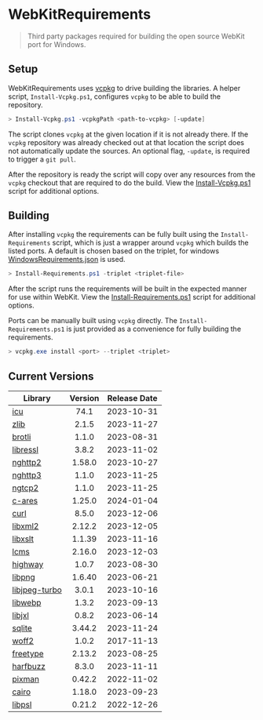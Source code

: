 # WebKitRequirements
> Third party packages required for building the open source WebKit port for Windows.

## Setup

WebKitRequirements uses [vcpkg](https://github.com/microsoft/vcpkg) to drive
building the libraries. A helper script, `Install-Vcpkg.ps1`, configures
`vcpkg` to be able to build the repository.

```powershell
> Install-Vcpkg.ps1 -vcpkgPath <path-to-vcpkg> [-update]
```

The script clones `vcpkg` at the given location if it is not already there. If
the `vcpkg` repository was already checked out at that location the script does
not automatically update the sources. An optional flag, `-update`, is required
to trigger a `git pull`.

After the repository is ready the script will copy over any resources from the
`vcpkg` checkout that are required to do the build. View the
[Install-Vcpkg.ps1](Install-Vcpkg.ps1) script for additional options.

## Building

After installing `vcpkg` the requirements can be fully built using the
`Install-Requirements` script, which is just a wrapper around `vcpkg` which
builds the listed ports. A default is chosen based on the triplet, for windows
[WindowsRequirements.json](WindowsRequirements.json) is used.

```powershell
> Install-Requirements.ps1 -triplet <triplet-file>
```

After the script runs the requirements will be built in the expected manner for
use within WebKit. View the
[Install-Requirements.ps1](Install-Requirements.ps1) script for additional
options.

Ports can be manually built using `vcpkg` directly. The
`Install-Requirements.ps1` is just provided as a convenience for fully building
the requirements.

```powershell
> vcpkg.exe install <port> --triplet <triplet>
```

## Current Versions

| Library | Version | Release Date |
|---|:---:|:---:|
| [icu](http://site.icu-project.org) | 74.1 | 2023-10-31 |
| [zlib](https://github.com/zlib-ng/zlib-ng) | 2.1.5 | 2023-11-27 |
| [brotli](https://github.com/google/brotli) | 1.1.0 | 2023-08-31 |
| [libressl](https://www.libressl.org) | 3.8.2 | 2023-11-02 |
| [nghttp2](https://nghttp2.org) | 1.58.0 | 2023-10-27 |
| [nghttp3](https://github.com/ngtcp2/nghttp3) | 1.1.0 | 2023-11-25 |
| [ngtcp2](https://github.com/ngtcp2/ngtcp2) | 1.1.0 | 2023-11-25 |
| [c-ares](https://c-ares.org) | 1.25.0 | 2024-01-04 |
| [curl](https://curl.se) | 8.5.0 | 2023-12-06 |
| [libxml2](http://xmlsoft.org) | 2.12.2 | 2023-12-05 |
| [libxslt](http://xmlsoft.org/libxslt) | 1.1.39 | 2023-11-16 |
| [lcms](https://www.littlecms.com/) | 2.16.0 | 2023-12-03 |
| [highway](https://github.com/google/highway) | 1.0.7 | 2023-08-30 |
| [libpng](http://www.libpng.org/pub/png/libpng.html) | 1.6.40 | 2023-06-21 |
| [libjpeg-turbo](http://libjpeg-turbo.virtualgl.org) | 3.0.1 | 2023-10-16 |
| [libwebp](https://github.com/webmproject/libwebp) | 1.3.2 | 2023-09-13 |
| [libjxl](https://github.com/libjxl/libjxl) | 0.8.2 | 2023-06-14 |
| [sqlite](http://sqlite.org) | 3.44.2 | 2023-11-24 |
| [woff2](https://github.com/google/woff2) | 1.0.2 | 2017-11-13 |
| [freetype](https://www.freetype.org) | 2.13.2 | 2023-08-25 |
| [harfbuzz](https://github.com/harfbuzz/harfbuzz) | 8.3.0 | 2023-11-11 |
| [pixman](http://www.pixman.org) | 0.42.2 | 2022-11-02 |
| [cairo](https://gitlab.freedesktop.org/cairo/cairo) | 1.18.0 | 2023-09-23 |
| [libpsl](https://github.com/rockdaboot/libpsl) | 0.21.2 | 2022-12-26 |
